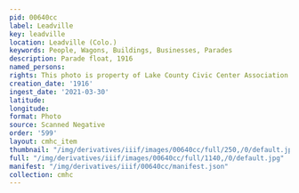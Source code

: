 ```yaml
---
pid: 00640cc
label: Leadville
key: leadville
location: Leadville (Colo.)
keywords: People, Wagons, Buildings, Businesses, Parades
description: Parade float, 1916
named_persons: 
rights: This photo is property of Lake County Civic Center Association.
creation_date: '1916'
ingest_date: '2021-03-30'
latitude: 
longitude: 
format: Photo
source: Scanned Negative
order: '599'
layout: cmhc_item
thumbnail: "/img/derivatives/iiif/images/00640cc/full/250,/0/default.jpg"
full: "/img/derivatives/iiif/images/00640cc/full/1140,/0/default.jpg"
manifest: "/img/derivatives/iiif/00640cc/manifest.json"
collection: cmhc
---
```

